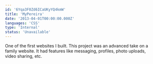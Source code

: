 ```yaml
---
id: '6Yqa3F0Zd6ICaUKyYQ4kmW'
title: 'MyPereira'
date: '2013-04-01T00:00:00.000Z'
languages: 'CSS'
type: 'Internal'
status: 'Unavailable'
---
```


One of the first websites I built. This project was an advanced take on a family website. It had features like messaging, profiles, photo uploads, video sharing, etc.
